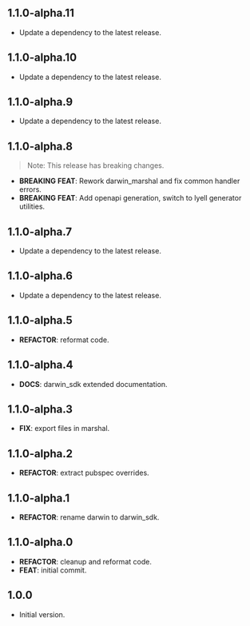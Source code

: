 ## 1.1.0-alpha.11

 - Update a dependency to the latest release.

## 1.1.0-alpha.10

 - Update a dependency to the latest release.

## 1.1.0-alpha.9

 - Update a dependency to the latest release.

## 1.1.0-alpha.8

> Note: This release has breaking changes.

 - **BREAKING** **FEAT**: Rework darwin_marshal and fix common handler errors.
 - **BREAKING** **FEAT**: Add openapi generation, switch to lyell generator utilities.

## 1.1.0-alpha.7

 - Update a dependency to the latest release.

## 1.1.0-alpha.6

 - Update a dependency to the latest release.

## 1.1.0-alpha.5

 - **REFACTOR**: reformat code.

## 1.1.0-alpha.4

 - **DOCS**: darwin_sdk extended documentation.

## 1.1.0-alpha.3

 - **FIX**: export files in marshal.

## 1.1.0-alpha.2

 - **REFACTOR**: extract pubspec overrides.

## 1.1.0-alpha.1

 - **REFACTOR**: rename darwin to darwin_sdk.

## 1.1.0-alpha.0

 - **REFACTOR**: cleanup and reformat code.
 - **FEAT**: initial commit.

## 1.0.0

- Initial version.
